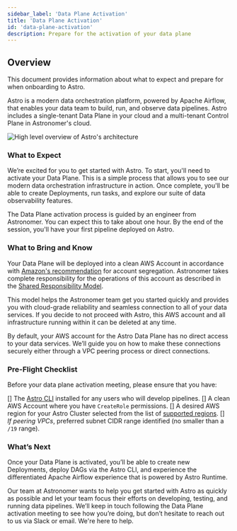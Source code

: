 ```yaml
---
sidebar_label: 'Data Plane Activation'
title: 'Data Plane Activation'
id: 'data-plane-activation'
description: Prepare for the activation of your data plane
---
```


## Overview

This document provides information about what to expect and prepare for when onboarding to Astro.

Astro is a modern data orchestration platform, powered by Apache Airflow, that enables your data team to build, run, and observe data pipelines. Astro includes a single-tenant Data Plane in your cloud and a multi-tenant Control Plane in Astronomer's cloud.

<div class="text--center">
  <img src="/img/docs/architecture-overview.png" alt="High level overview of Astro's architecture" />
</div>

### What to Expect

We’re excited for you to get started with Astro. To start, you'll need to activate your Data Plane. This is a simple process that allows you to see our modern data orchestration infrastructure in action. Once complete, you'll be able to create Deployments, run tasks, and explore our suite of data observability features.

The Data Plane activation process is guided by an engineer from Astronomer. You can expect this to take about one hour. By the end of the session, you'll have your first pipeline deployed on Astro.

### What to Bring and Know

Your Data Plane will be deployed into a clean AWS Account in accordance with [Amazon's recommendation](https://docs.aws.amazon.com/whitepapers/latest/organizing-your-aws-environment/benefits-of-using-multiple-aws-accounts.html) for account segregation. Astronomer takes complete responsibility for the operations of this account as described in the [Shared Responsibility Model](shared-responsibility-model.md).

This model helps the Astronomer team get you started quickly and provides you with cloud-grade reliability and seamless connection to all of your data services.  If you decide to not proceed with Astro, this AWS account and all infrastructure running within it can be deleted at any time.

By default, your AWS account for the Astro Data Plane has no direct access to your data services. We’ll guide you on how to make these connections securely either through a VPC peering process or direct connections.

### Pre-Flight Checklist

Before your data plane activation meeting, please ensure that you have:

[] The [Astro CLI](install-cli.md) installed for any users who will develop pipelines.
[] A clean AWS Account where you have `CreateRole` permissions.
[] A desired AWS region for your Astro Cluster selected from the list of [supported regions](resource-reference-aws.md#aws-region).
[] _If peering VPCs_, preferred subnet CIDR range identified (no smaller than a `/19` range).

### What’s Next

Once your Data Plane is activated, you’ll be able to create new Deployments, deploy DAGs via the Astro CLI, and experience the differentiated Apache Airflow experience that is powered by Astro Runtime.

Our team at Astronomer wants to help you get started with Astro as quickly as possible and let your team focus their efforts on developing, testing, and running data pipelines. We’ll keep in touch following the Data Plane activation meeting to see how you’re doing, but don’t hesitate to reach out to us via Slack or email. We're here to help.
